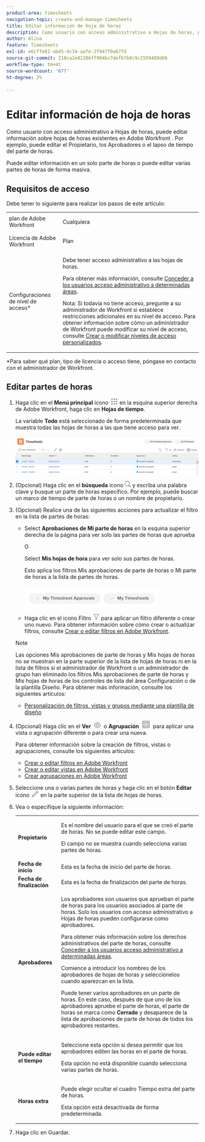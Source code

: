 ```yaml
---
product-area: timesheets
navigation-topic: create-and-manage-timesheets
title: Editar información de hoja de horas
description: Como usuario con acceso administrativo a Hojas de horas, puede editar información sobre hojas de horas existentes en Adobe Workfront . Por ejemplo, puede editar el Propietario, los Aprobadores o el lapso de tiempo del parte de horas.
author: Alina
feature: Timesheets
exl-id: e6cffe81-ab45-4c34-aafe-2f947f9a67fd
source-git-commit: 210ca2e82286ff904bc7defb7b8c9c2559489d66
workflow-type: tm+mt
source-wordcount: '677'
ht-degree: 2%

---
```


# Editar información de hoja de horas

Como usuario con acceso administrativo a Hojas de horas, puede editar información sobre hojas de horas existentes en Adobe Workfront . Por ejemplo, puede editar el Propietario, los Aprobadores o el lapso de tiempo del parte de horas.

Puede editar información en un solo parte de horas o puede editar varias partes de horas de forma masiva.

## Requisitos de acceso

Debe tener lo siguiente para realizar los pasos de este artículo:

<table style="table-layout:auto"> 
 <col> 
 <col> 
 <tbody> 
  <tr> 
   <td role="rowheader">plan de Adobe Workfront</td> 
   <td> <p>Cualquiera</p> </td> 
  </tr> 
  <tr> 
   <td role="rowheader">Licencia de Adobe Workfront</td> 
   <td> <p>Plan </p> </td> 
  </tr> 
  <tr> 
   <td role="rowheader">Configuraciones de nivel de acceso*</td> 
   <td> <p>Debe tener acceso administrativo a las hojas de horas. </p> <p>Para obtener más información, consulte <a href="../../administration-and-setup/add-users/configure-and-grant-access/grant-users-admin-access-certain-areas.md" class="MCXref xref">Conceder a los usuarios acceso administrativo a determinadas áreas</a>.</p> <p>Nota: Si todavía no tiene acceso, pregunte a su administrador de Workfront si establece restricciones adicionales en su nivel de acceso. Para obtener información sobre cómo un administrador de Workfront puede modificar su nivel de acceso, consulte <a href="../../administration-and-setup/add-users/configure-and-grant-access/create-modify-access-levels.md" class="MCXref xref">Crear o modificar niveles de acceso personalizados</a>.</p> </td> 
  </tr> 
 </tbody> 
</table>

&#42;Para saber qué plan, tipo de licencia o acceso tiene, póngase en contacto con el administrador de Workfront.

## Editar partes de horas

1. Haga clic en el **Menú principal** icono ![](assets/main-menu-icon.png) en la esquina superior derecha de Adobe Workfront, haga clic en **Hojas de tiempo**.

   La variable **Todo** está seleccionado de forma predeterminada que muestra todas las hojas de horas a las que tiene acceso para ver.

   ![](assets/timesheet-list-one-timesheet-selected-nwe-350x70.png)

1. (Opcional) Haga clic en el **búsqueda** icono ![](assets/search-icon.png) y escriba una palabra clave y busque un parte de horas específico. Por ejemplo, puede buscar un marco de tiempo de parte de horas o un nombre de propietario.

1. (Opcional) Realice una de las siguientes acciones para actualizar el filtro en la lista de partes de horas:

   * Select **Aprobaciones de Mi parte de horas** en la esquina superior derecha de la página para ver solo las partes de horas que aprueba

      O

      Select **Mis hojas de hora** para ver solo sus partes de horas.

      Esto aplica los filtros Mis aprobaciones de parte de horas o Mi parte de horas a la lista de partes de horas.

      ![](assets/my-timesheet-approvals-my-timesheets-pills-on-timesheets-list-nwe-350x58.png)

   * Haga clic en el icono Filtro ![](assets/filter-nwepng.png) para aplicar un filtro diferente o crear uno nuevo. Para obtener información sobre cómo crear o actualizar filtros, consulte [Crear o editar filtros en Adobe Workfront](../../reports-and-dashboards/reports/reporting-elements/create-filters.md).
   >[!NOTE]
   >
   >Las opciones Mis aprobaciones de parte de horas y Mis hojas de horas no se muestran en la parte superior de la lista de hojas de horas ni en la lista de filtros si el administrador de Workfront o un administrador de grupo han eliminado los filtros Mis aprobaciones de parte de horas y Mis hojas de horas de los controles de lista del área Configuración o de la plantilla Diseño. Para obtener más información, consulte los siguientes artículos:
   * [Personalización de filtros, vistas y grupos mediante una plantilla de diseño](../../administration-and-setup/customize-workfront/use-layout-templates/customize-fvg-list-controls-layout-template.md)


1. (Opcional) Haga clic en el **Ver** ![](assets/view-icon.png) o **Agrupación** ![](assets/grouping.png) para aplicar una vista o agrupación diferente o para crear una nueva.

   Para obtener información sobre la creación de filtros, vistas o agrupaciones, consulte los siguientes artículos:

   * [Crear o editar filtros en Adobe Workfront](../../reports-and-dashboards/reports/reporting-elements/create-filters.md)
   * [Crear o editar vistas en Adobe Workfront](../../reports-and-dashboards/reports/reporting-elements/create-edit-views.md)
   * [Crear agrupaciones en Adobe Workfront](../../reports-and-dashboards/reports/reporting-elements/create-groupings.md)

1. Seleccione una o varias partes de horas y haga clic en el botón **Editar** icono ![](assets/edit-icon.png) en la parte superior de la lista de hojas de horas.
1. Vea o especifique la siguiente información:

   <table style="table-layout:auto"> 
    <col> 
    <col> 
    <tbody> 
     <tr> 
      <td role="rowheader"><strong>Propietario</strong> </td> 
      <td> <p>Es el nombre del usuario para el que se creó el parte de horas. No se puede editar este campo. </p> <p>El campo no se muestra cuando selecciona varias partes de horas. </p> </td> 
     </tr> 
     <tr> 
      <td role="rowheader"><strong>Fecha de inicio</strong> </td> 
      <td>Esta es la fecha de inicio del parte de horas.</td> 
     </tr> 
     <tr> 
      <td role="rowheader"><strong>Fecha de finalización</strong> </td> 
      <td> Esta es la fecha de finalización del parte de horas.</td> 
     </tr> 
     <tr> 
      <td role="rowheader"><strong>Aprobadores</strong> </td> 
      <td> <p>Los aprobadores son usuarios que aprueban el parte de horas para los usuarios asociados al parte de horas. Solo los usuarios con acceso administrativo a Hojas de horas pueden configurarse como aprobadores. </p> <p>Para obtener más información sobre los derechos administrativos del parte de horas, consulte <a href="../../administration-and-setup/add-users/configure-and-grant-access/grant-users-admin-access-certain-areas.md" class="MCXref xref">Conceder a los usuarios acceso administrativo a determinadas áreas</a>.</p> <p>Comience a introducir los nombres de los aprobadores de hojas de horas y selecciónelos cuando aparezcan en la lista.</p> <p>Puede tener varios aprobadores en un parte de horas. En este caso, después de que uno de los aprobadores apruebe el parte de horas, el parte de horas se marca como <strong>Cerrado</strong> y desaparece de la lista de aprobaciones de parte de horas de todos los aprobadores restantes.</p> </td> 
     </tr> 
     <tr> 
      <td role="rowheader"><strong>Puede editar el tiempo</strong> </td> 
      <td> <p>Seleccione esta opción si desea permitir que los aprobadores editen las horas en el parte de horas.</p> <p>Esta opción no está disponible cuando selecciona varias partes de horas. </p> </td> 
     </tr> 
     <tr data-mc-conditions=""> 
      <td role="rowheader"><span style="font-weight: bold;">Horas extra</span> </td> 
      <td> <p>Puede elegir ocultar el cuadro Tiempo extra del parte de horas.</p> <p>Esta opción está desactivada de forma predeterminada.</p> </td> 
     </tr> 
    </tbody> 
   </table>

1. Haga clic en Guardar.
